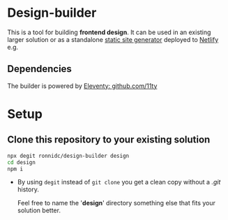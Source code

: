 # Design-builder

This is a tool for building __frontend design__. It can be used in an existing larger solution or as a standalone [static site generator](https://www.staticgen.com/) deployed to [Netlify](https://www.netlify.com/) e.g.

## Dependencies

The builder is powered by [Eleventy: github.com/11ty](https://github.com/11ty/eleventy)

# Setup

## Clone this repository to your existing solution

````bash
npx degit ronnidc/design-builder design
cd design
npm i
````

-	By using `degit` instead of `git clone` you get a clean copy without a *.git* history.

	Feel free to name the '__design__' directory something else that fits your solution better.
